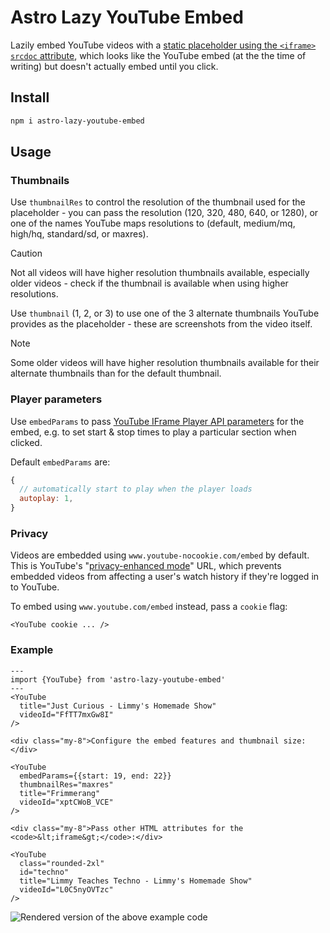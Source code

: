# Astro Lazy YouTube Embed

Lazily embed YouTube videos with a [static placeholder using the `<iframe>` `srcdoc` attribute](https://css-tricks.com/lazy-load-embedded-youtube-videos/), which looks like the YouTube embed (at the the time of writing) but doesn't actually embed until you click.

## Install

```sh
npm i astro-lazy-youtube-embed
```

## Usage

### Thumbnails

Use `thumbnailRes` to control the resolution of the thumbnail used for the placeholder - you can pass the resolution (120, 320, 480, 640, or 1280), or one of the names YouTube maps resolutions to (default, medium/mq, high/hq, standard/sd, or maxres).

> [!CAUTION]
> Not all videos will have higher resolution thumbnails available, especially older videos - check if the thumbnail is available when using higher resolutions.

Use `thumbnail` (1, 2, or 3) to use one of the 3 alternate thumbnails YouTube provides as the placeholder - these are screenshots from the video itself.

> [!NOTE]
> Some older videos will have higher resolution thumbnails available for their alternate thumbnails than for the default thumbnail.

### Player parameters

Use `embedParams` to pass [YouTube IFrame Player API parameters](https://developers.google.com/youtube/player_parameters#Parameters) for the embed, e.g. to set start & stop times to play a particular section when clicked.

Default `embedParams` are:

```js
{
  // automatically start to play when the player loads
  autoplay: 1,
}
```

### Privacy

Videos are embedded using `www.youtube-nocookie.com/embed` by default. This is YouTube's "[privacy-enhanced mode](https://support.google.com/youtube/answer/171780?hl=en#zippy=%2Cturn-on-privacy-enhanced-mode)" URL, which prevents embedded videos from affecting a user's watch history if they're logged in to YouTube.

To embed using `www.youtube.com/embed` instead, pass a `cookie` flag:

```astro
<YouTube cookie ... />
```

### Example

```astro
---
import {YouTube} from 'astro-lazy-youtube-embed'
---
<YouTube
  title="Just Curious - Limmy's Homemade Show"
  videoId="FfTT7mxGw8I"
/>

<div class="my-8">Configure the embed features and thumbnail size:</div>

<YouTube
  embedParams={{start: 19, end: 22}}
  thumbnailRes="maxres"
  title="Frimmerang"
  videoId="xptCWoB_VCE"
/>

<div class="my-8">Pass other HTML attributes for the <code>&lt;iframe&gt;</code>:</div>

<YouTube
  class="rounded-2xl"
  id="techno"
  title="Limmy Teaches Techno - Limmy's Homemade Show"
  videoId="L0C5nyOVTzc"
/>
```

![Rendered version of the above example code](./example.jpg)